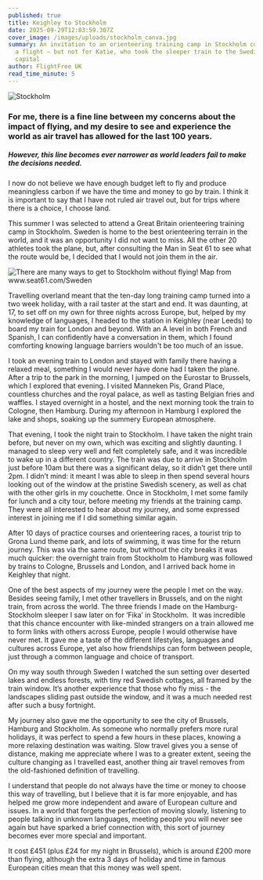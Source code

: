 ```yaml
---
published: true
title: Keighley to Stockholm
date: 2025-09-29T12:03:59.307Z
cover_image: /images/uploads/stockholm_canva.jpg
summary: An invitation to an orienteering training camp in Stockholm could mean
  a flight – but not for Katie, who took the sleeper train to the Swedish
  capital
author: FlightFree UK
read_time_minute: 5
---
```

![](/images/uploads/stockholm-large-canva.jpg "Stockholm")

### For me, there is a fine line between my concerns about the impact of flying, and my desire to see and experience the world as air travel has allowed for the last 100 years. 

##### However, this line becomes ever narrower as world leaders fail to make the decisions needed. 

I now do not believe we have enough budget left to fly and produce meaningless carbon if we have the time and money to go by train. I think it is important to say that I have not ruled air travel out, but for trips where there is a choice, I choose land. 

This summer I was selected to attend a Great Britain orienteering training camp in Stockholm. Sweden is home to the best orienteering terrain in the world, and it was an opportunity I did not want to miss. All the other 20 athletes took the plane, but, after consulting the Man in Seat 61 to see what the route would be, I decided that I would not join them in the air.

![](/images/uploads/seat61-scandinavia.jpg "There are many ways to get to Stockholm without flying! Map from www.seat61.com/Sweden")

Travelling overland meant that the ten-day long training camp turned into a two week holiday, with a rail taster at the start and end. It was daunting, at 17, to set off on my own for three nights across Europe, but, helped by my knowledge of languages, I headed to the station in Keighley (near Leeds) to board my train for London and beyond. With an A level in both French and Spanish, I can confidently have a conversation in them, which I found comforting knowing language barriers wouldn't be too much of an issue.

I took an evening train to London and stayed with family there having a relaxed meal, something I would never have done had I taken the plane. After a trip to the park in the morning, I jumped on the Eurostar to Brussels, which I explored that evening. I visited Manneken Pis, Grand Place, countless churches and the royal palace, as well as tasting Belgian fries and waffles. I stayed overnight in a hostel, and the next morning took the train to Cologne, then Hamburg. During my afternoon in Hamburg I explored the lake and shops, soaking up the summery European atmosphere.

That evening, I took the night train to Stockholm. I have taken the night train before, but never on my own, which was exciting and slightly daunting. I managed to sleep very well and felt completely safe, and it was incredible to wake up in a different country. The train was due to arrive in Stockholm just before 10am but there was a significant delay, so it didn’t get there until 2pm. I didn’t mind: it meant I was able to sleep in then spend several hours looking out of the window at the pristine Swedish scenery, as well as chat with the other girls in my couchette. Once in Stockholm, I met some family for lunch and a city tour, before meeting my friends at the training camp. They were all interested to hear about my journey, and some expressed interest in joining me if I did something similar again.

After 10 days of practice courses and orienteering races, a tourist trip to Grona Lund theme park, and lots of swimming, it was time for the return journey. This was via the same route, but without the city breaks it was much quicker: the overnight train from Stockholm to Hamburg was followed by trains to Cologne, Brussels and London, and I arrived back home in Keighley that night.

One of the best aspects of my journey were the people I met on the way. Besides seeing family, I met other travellers in Brussels, and on the night train, from across the world. The three friends I made on the Hamburg-Stockholm sleeper I saw later on for ‘Fika’ in Stockholm.  It was incredible that this chance encounter with like-minded strangers on a train allowed me to form links with others across Europe, people I would otherwise have never met. It gave me a taste of the different lifestyles, languages and cultures across Europe, yet also how friendships can form between people, just through a common language and choice of transport.

On my way south through Sweden I watched the sun setting over deserted lakes and endless forests, with tiny red Swedish cottages, all framed by the train window. It’s another experience that those who fly miss - the landscapes sliding past outside the window, and it was a much needed rest after such a busy fortnight.

My journey also gave me the opportunity to see the city of Brussels, Hamburg and Stockholm. As someone who normally prefers more rural holidays, it was perfect to spend a few hours in these places, knowing a more relaxing destination was waiting. Slow travel gives you a sense of distance, making me appreciate where I was to a greater extent, seeing the culture changing as I travelled east, another thing air travel removes from the old-fashioned definition of travelling.

I understand that people do not always have the time or money to choose this way of travelling, but I believe that it is far more enjoyable, and has helped me grow more independent and aware of European culture and issues. In a world that forgets the perfection of moving slowly, listening to people talking in unknown languages, meeting people you will never see again but have sparked a brief connection with, this sort of journey becomes ever more special and important.

It cost £451 (plus £24 for my night in Brussels), which is around £200 more than flying, although the extra 3 days of holiday and time in famous European cities mean that this money was well spent.